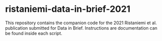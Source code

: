# ristaniemi-data-in-brief-2021

This repository contains the companion code for the 2021 Ristaniemi et al. publication submitted for Data in Brief. Instructions are documentation can be found inside each script.
